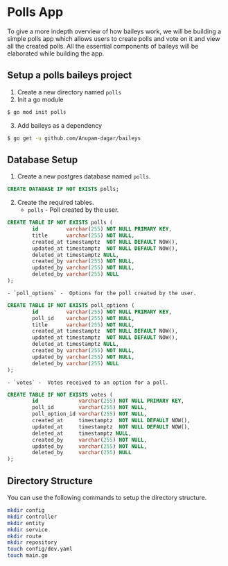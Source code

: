# Polls App

To give a more indepth overview of how baileys work, we will be building a simple polls app which allows users to create
polls and vote on it and view all the created polls. All the essential components of baileys will be elaborated while
building the app.

## Setup a polls baileys project
1. Create a new directory named `polls`
2. Init a go module
```bash
$ go mod init polls
```
3. Add baileys as a dependency
```bash
$ go get -u github.com/Anupam-dagar/baileys
```

## Database Setup
1. Create a new postgres database named `polls`.
```sql
CREATE DATABASE IF NOT EXISTS polls;
```
2. Create the required tables.
   - `polls` -  Poll created by the user.
```sql
CREATE TABLE IF NOT EXISTS polls (
        id         varchar(255) NOT NULL PRIMARY KEY,
        title      varchar(255) NOT NULL,
        created_at timestamptz  NOT NULL DEFAULT NOW(),
        updated_at timestamptz  NOT NULL DEFAULT NOW(),
        deleted_at timestamptz NULL,
        created_by varchar(255) NOT NULL,
        updated_by varchar(255) NOT NULL,
        deleted_by varchar(255) NULL
);
```
    - `poll_options` -  Options for the poll created by the user.
```sql
CREATE TABLE IF NOT EXISTS poll_options (
        id         varchar(255) NOT NULL PRIMARY KEY,
        poll_id    varchar(255) NOT NULL,
        title      varchar(255) NOT NULL,
        created_at timestamptz  NOT NULL DEFAULT NOW(),
        updated_at timestamptz  NOT NULL DEFAULT NOW(),
        deleted_at timestamptz NULL,
        created_by varchar(255) NOT NULL,
        updated_by varchar(255) NOT NULL,
        deleted_by varchar(255) NULL
);
```
    - `votes` -  Votes received to an option for a poll.
```sql
CREATE TABLE IF NOT EXISTS votes (
        id             varchar(255) NOT NULL PRIMARY KEY,
        poll_id        varchar(255) NOT NULL,
        poll_option_id varchar(255) NOT NULL,
        created_at     timestamptz  NOT NULL DEFAULT NOW(),
        updated_at     timestamptz  NOT NULL DEFAULT NOW(),
        deleted_at     timestamptz NULL,
        created_by     varchar(255) NOT NULL,
        updated_by     varchar(255) NOT NULL,
        deleted_by     varchar(255) NULL
);
```

## Directory Structure
You can use the following commands to setup the directory structure.
```bash
mkdir config
mkdir controller
mkdir entity
mkdir service
mkdir route
mkdir repository
touch config/dev.yaml
touch main.go
```
